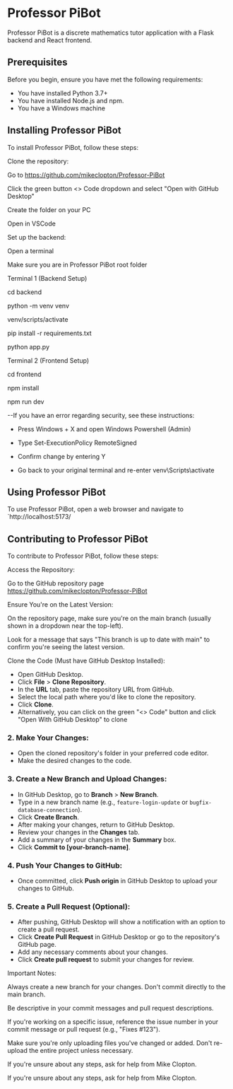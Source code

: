# Professor PiBot

Professor PiBot is a discrete mathematics tutor application with a Flask backend and React frontend.

## Prerequisites

Before you begin, ensure you have met the following requirements:
* You have installed Python 3.7+
* You have installed Node.js and npm.
* You have a Windows machine

## Installing Professor PiBot

To install Professor PiBot, follow these steps: 

Clone the repository:

Go to https://github.com/mikeclopton/Professor-PiBot

Click the green button <> Code dropdown and select "Open with GitHub Desktop"

Create the folder on your PC

Open in VSCode

Set up the backend:

Open a terminal

Make sure you are in Professor PiBot root folder

Terminal 1 (Backend Setup)

cd backend

python -m venv venv

venv/scripts/activate

pip install -r requirements.txt

python app.py

Terminal 2 (Frontend Setup)

cd frontend

npm install

npm run dev

--If you have an error regarding security, see these instructions:

* Press Windows + X and open Windows Powershell (Admin)

* Type Set-ExecutionPolicy RemoteSigned

* Confirm change by entering Y

* Go back to your original terminal and re-enter venv\Scripts\activate

## Using Professor PiBot

To use Professor PiBot, open a web browser and navigate to `http://localhost:5173/

## Contributing to Professor PiBot

To contribute to Professor PiBot, follow these steps:

Access the Repository:

Go to the GitHub repository page https://github.com/mikeclopton/Professor-PiBot

Ensure You're on the Latest Version:

On the repository page, make sure you're on the main branch (usually shown in a dropdown near the top-left).

Look for a message that says "This branch is up to date with main" to confirm you're seeing the latest version.

Clone the Code (Must have GitHub Desktop Installed):

- Open GitHub Desktop.
- Click **File** > **Clone Repository**.
- In the **URL** tab, paste the repository URL from GitHub.
- Select the local path where you'd like to clone the repository.
- Click **Clone**.
- Alternatively, you can click on the green "<> Code" button and click "Open With GitHub Desktop" to clone

### 2. Make Your Changes:
- Open the cloned repository's folder in your preferred code editor.
- Make the desired changes to the code.

### 3. Create a New Branch and Upload Changes:
- In GitHub Desktop, go to **Branch** > **New Branch**.
- Type in a new branch name (e.g., `feature-login-update` or `bugfix-database-connection`).
- Click **Create Branch**.
- After making your changes, return to GitHub Desktop.
- Review your changes in the **Changes** tab.
- Add a summary of your changes in the **Summary** box.
- Click **Commit to [your-branch-name]**.

### 4. Push Your Changes to GitHub:
- Once committed, click **Push origin** in GitHub Desktop to upload your changes to GitHub.

### 5. Create a Pull Request (Optional):
- After pushing, GitHub Desktop will show a notification with an option to create a pull request.
- Click **Create Pull Request** in GitHub Desktop or go to the repository's GitHub page.
- Add any necessary comments about your changes.
- Click **Create pull request** to submit your changes for review.



Important Notes:

Always create a new branch for your changes. Don't commit directly to the main branch.

Be descriptive in your commit messages and pull request descriptions.

If you're working on a specific issue, reference the issue number in your commit message or pull request (e.g., "Fixes #123").

Make sure you're only uploading files you've changed or added. Don't re-upload the entire project unless necessary.

If you're unsure about any steps, ask for help from Mike Clopton.

If you're unsure about any steps, ask for help from Mike Clopton.
